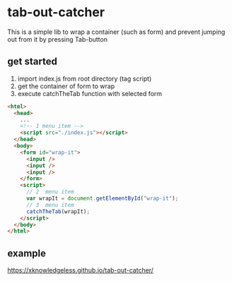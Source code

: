 # tab-out-catcher

This is a simple lib to wrap a container (such as form) and prevent jumping out from it by pressing Tab-button

## get started

1. import index.js from root directory (tag script)
2. get the container of form to wrap
3. execute catchTheTab function with selected form

```html
<html>
  <head>
    ...
    <!-- 1 menu item -->
    <script src="./index.js"></script>
  </head>
  <body>
    <form id="wrap-it">
      <input />
      <input />
      <input />
    </form>
    <script>
      // 2  menu item
      var wrapIt = document.getElementById("wrap-it");
      // 3  menu item
      catchTheTab(wrapIt);
    </script>
  </body>
</html>
```

## example

https://xknowledgeless.github.io/tab-out-catcher/

